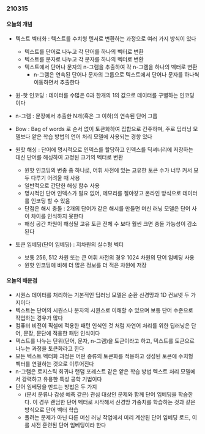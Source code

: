 ### 210315

#### 오늘의 개념

* 텍스트 벡터화 : 텍스트를 수치형 텐서로 변환하는 과정으로 여러 가지 방식이 있다
  * 텍스트를 단어로 나누고 각 단어를 하나의 벡터로 변환
  * 텍스트를 문자로 나누고 각 문자를 하나의 벡터로 변환
  * 텍스트에서 단어나 문자의 n-그램을 추출하여 각 n-그램을 하나의 벡터로 변환
    * n-그램은 연속된 단어나 문자의 그룹으로 텍스트에서 단어나 문자를 하나씩 이동하면서 추출한다 

* 원-핫 인코딩 : 데이터를 수많은 0과 한개의 1의 값으로 데이터를 구별하는 인코딩이다

* n-그램 : 문장에서 추출한 N개(혹은 그 이하)의 연속된 단어 그룹

* Bow : Bag of words 로 순서 없이 토큰화하여 집합으로 간주하며, 주로 딥러닝 모델보다 얕은 학습 방법의 언어 처리 모델에 사용되는 경향 있다

* 원핫 해싱 : 단어에 명시적으로 인덱스를 할당하고 인덱스를 딕셔너리에 저장하는 대신 단어를 해싱하여 고정된 크기의 벡터로 변환
  * 원핫 인코딩의 변종 중 하나로, 어휘 사전에 있는 고유한 토큰 수가 너무 커서 모두 다루기 어려울 때 사용 
  * 일반적으로 간단한 해싱 함수 사용
  * 명시적인 단어 인덱스가 필요 없어, 메모리를 절야갛고 온라인 방식으로 데이터를 인코딩 할 수 있음
  * 단점은 해시 충돌 : 2개의 단어가 같은 해시를 만들면 머신 러닝 모델은 단어 사이 차이를 인식하지 못한다
  * 해싱 공간 차원이 해싱될 고유 토큰 전체 수 보다 훨씬 크면 충돌 가능성이 감소 된다

* 토큰 임베딩(단어 임베딩) : 저차원의 실수형 벡터
  * 보통 256, 512 차원 또는 큰 어휘 사전의 경우 1024 차원의 단어 임베딩 사용
  * 원핫 인코딩에 비해 더 많은 정보를 더 적은 차원에 저장


#### 오늘의 배운점

* 시퀀스 데이터를 처리하는 기본적인 딥러닝 모델은 순환 신경망과 1D 컨브넷 두 가지이다
* 텍스트는 단어의 시퀀스나 문자의 시퀀스로 이해할 수 있으며 보통 단어 수준으로 작업하는 경우가 많다
* 컴퓨터 비전이 픽셀에 적용한 패턴 인식인 것 처럼 자연어 처리를 위한 딥러닝은 단어, 문장, 문단에 적용한 패턴 인식이다
* 텍스트를 나누는 단위(단어, 문자, n-그램)을 토큰이라고 하고, 텍스트를 토큰으로 나누는 과정을 토큰화라고 한다
* 모든 텍스트 벡터화 과정은 어떤 종류의 토큰화를 적용하고 생성된 토큰에 수치형 벡터를 연결하는 것으로 이루어진다
* n-그램은 로지스틱 회귀나 랜덤 포레스트 같은 얕은 학습 방법 텍스트 처리 모델에서 강력하고 유용한 특성 공학 기법이다
* 단어 임베딩을 만드는 방법은 두 가지
  * (문서 분류나 감성 예측 같은) 관심 대상인 문제와 함께 단어 임베딩을 학습한다. 이 경우 랜덤한 단어 벡터로 시작해서 신경망 가중치를 학습하는 것과 같은 방식으로 단어 벡터 학습
  * 풀려는 문제가 아닌 다른 머신 러닝 작업에서 미리 계산된 단어 임베딩 로드, 이를 사전 훈련된 단어 임베딩이라 한다
